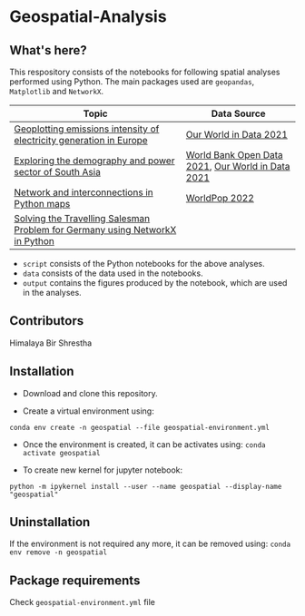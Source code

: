 # Geospatial-Analysis

## What's here?
This respository consists of the notebooks for following spatial analyses performed using Python. The main packages used are `geopandas`, `Matplotlib` and `NetworkX`.

|Topic|Data Source|
|-----|-----------|
|[Geoplotting emissions intensity of electricity generation in Europe](https://towardsdatascience.com/geoplotting-emissions-intensity-of-electricity-generation-in-europe-90c22b378858)|[Our World in Data 2021](https://ourworldindata.org/grapher/carbon-intensity-electricity)|
|[Exploring the demography and power sector of South Asia](https://towardsdatascience.com/exploring-the-demography-and-power-sector-of-south-asia-27cca720163c)|[World Bank Open Data 2021](https://data.worldbank.org/), [Our World in Data 2021](https://ourworldindata.org/electricity-mix)|
|[Network and interconnections in Python maps](https://towardsdatascience.com/network-and-interconnection-in-python-maps-6c797580b3b1)|[WorldPop 2022](https://www.worldpop.org/)|
|[Solving the Travelling Salesman Problem for Germany using NetworkX in Python](https://towardsdatascience.com/solving-the-travelling-salesman-problem-for-germany-using-networkx-in-python-2b181efd7b07)|

- `script` consists of the Python notebooks for the above analyses.
- `data` consists of the data used in the notebooks.
- `output` contains the figures produced by the notebook, which are used in the analyses.

## Contributors
Himalaya Bir Shrestha

## Installation
- Download and clone this repository.

- Create a virtual environment using:
```
conda env create -n geospatial --file geospatial-environment.yml
```
- Once the environment is created, it can be activates using:
```conda activate geospatial```

- To create new kernel for jupyter notebook:
``` 
python -m ipykernel install --user --name geospatial --display-name "geospatial"
```

## Uninstallation
If the environment is not required any more, it can be removed using:
```conda env remove -n geospatial```

## Package requirements
Check `geospatial-environment.yml` file

